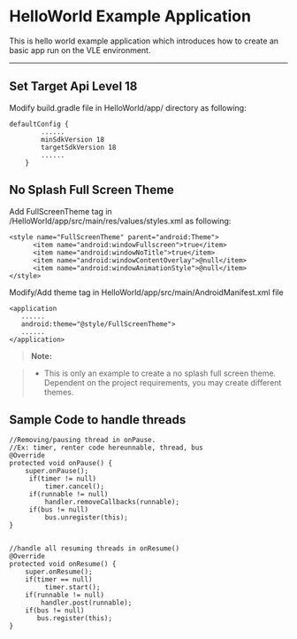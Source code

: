 HelloWorld Example Application
===================


This is hello world example application which introduces how to create an basic app run on the VLE environment.

----------

Set Target Api Level 18
-------------
Modify build.gradle file in HelloWorld/app/ directory as following:
```
defaultConfig {
        ......
        minSdkVersion 18
        targetSdkVersion 18
        ......
    }
```

No Splash Full Screen Theme
-------------
Add FullScreenTheme tag in /HelloWorld/app/src/main/res/values/styles.xml as following:
```
<style name="FullScreenTheme" parent="android:Theme">
      <item name="android:windowFullscreen">true</item>
      <item name="android:windowNoTitle">true</item>
      <item name="android:windowContentOverlay">@null</item>
      <item name="android:windowAnimationStyle">@null</item>
</style>
```
Modify/Add theme tag in HelloWorld/app/src/main/AndroidManifest.xml file
```
<application
   ......
   android:theme="@style/FullScreenTheme">
   ......
</application>
```
> **Note:**

> - This is only an example to create a no splash full screen theme. Dependent on the project requirements, you may create different themes.

Sample Code to handle threads
-------------
```
//Removing/pausing thread in onPause. 
//Ex: timer, renter code hereunnable, thread, bus
@Override
protected void onPause() {
    super.onPause();
     if(timer != null)
         timer.cancel();
     if(runnable != null)
         handler.removeCallbacks(runnable);
     if(bus != null)
         bus.unregister(this);
}
```
```

//handle all resuming threads in onResume()
@Override
protected void onResume() {
    super.onResume();
	if(timer == null)
         timer.start();
    if(runnable != null)
        handler.post(runnable);
    if(bus != null)
       bus.register(this);
}

```
